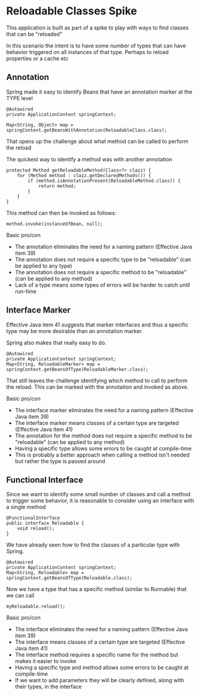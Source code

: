# Reloadable Classes Spike
This application is built as part of a spike to play with ways to find classes that can be "reloaded"

In this scenario the intent is to have some number of types that can have behavior triggered on 
all instances of that type. Perhaps to reload properties or a cache etc

## Annotation
Spring made it easy to identify Beans that have an annotation marker at the TYPE level


    @Autowired
    private ApplicationContext springContext;

	Map<String, Object> map = springContext.getBeansWithAnnotation(ReloadableClass.class);
     

That opens up the challenge about what method can be called to perform the reload

The quickest way to identify a method was with another annotation


    protected Method getReloadableMethod(Class<?> clazz) {
        for (Method method : clazz.getDeclaredMethods()) {
            if (method.isAnnotationPresent(ReloadableMethod.class)) {
                return method;
            }
        }
    }

This method can then be invoked as follows:

	method.invoke(instanceOfBean, null);

Basic pro/con
- The annotation eliminates the need for a naming pattern (Effective Java item 39)
- The annotation does not require a specific type to be "reloadable" (can be applied to any type)
- The annotation does not require a specific method to be "reloadable" (can be applied to any method)
- Lack of a type means some types of errors will be harder to catch until run-time

## Interface Marker
Effective Java item 41 suggests that marker interfaces and thus a specific type may be 
more desirable than an annotation marker. 

Spring also makes that really easy to do.

    @Autowired
    private ApplicationContext springContext;
    Map<String, ReloadableMarker> map = springContext.getBeansOfType(ReloadableMarker.class);


That still leaves the challenge identifying which method to call to perform the reload.
This can be marked with the annotation and invoked as above.

Basic pro/con
- The interface marker eliminates the need for a naming pattern (Effective Java item 39)
- The interface marker means classes of a certain type are targeted (Effective Java item 41)
- The annotation for the method does not require a specific method to be "reloadable" (can be applied to any method)
- Having a specific type allows some errors to be caught at compile-time
- This is probably a better approach when calling a method isn't needed but rather the type is passed around

## Functional Interface
Since we want to identify some small number of classes and call a method to trigger some behavior, 
it is reasonable to consider using an interface with a single method

	@FunctionalInterface
	public interface Reloadable {
    	void reload();
	}

We have already seen how to find the classes of a particular type with Spring.


    @Autowired
    private ApplicationContext springContext;
    Map<String, Reloadable> map = springContext.getBeansOfType(Reloadable.class);

Now we have a type that has a specific method (similar to Runnable) that we can call

	myReloadable.reload();

Basic pro/con
- The interface eliminates the need for a naming pattern (Effective Java item 39)
- The interface means classes of a certain type are targeted (Effective Java item 41)
- The interface method requires a specific name for the method but makes it easier to invoke
- Having a specific type and method allows some errors to be caught at compile-time
- If we want to add parameters they will be clearly defined, along with their types, in the interface

